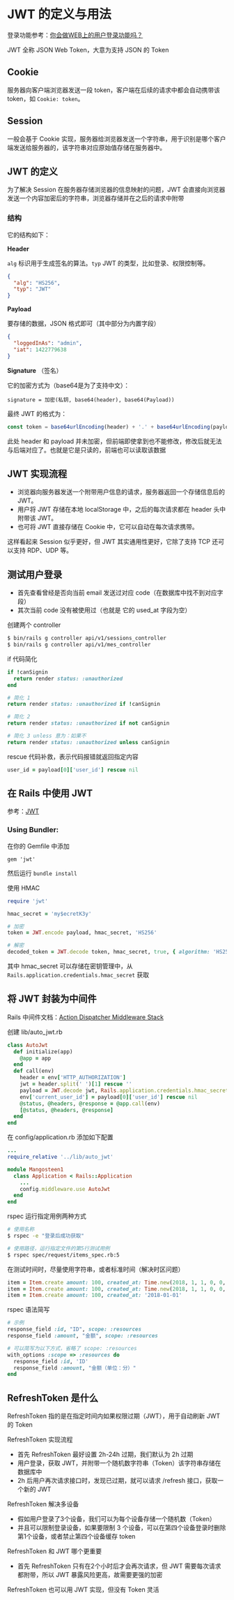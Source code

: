 # JWT 的定义与用法

登录功能参考：[你会做WEB上的用户登录功能吗？](./web-login.md)

JWT 全称 JSON Web Token，大意为支持 JSON 的 Token

## Cookie

服务器向客户端浏览器发送一段 token，客户端在后续的请求中都会自动携带该 token，如 `Cookie: token`。

## Session

一般会基于 Cookie 实现，服务器给浏览器发送一个字符串，用于识别是哪个客户端发送给服务器的，该字符串对应原始值存储在服务器中。

## JWT 的定义

为了解决 Session 在服务器存储浏览器的信息映射的问题，JWT 会直接向浏览器发送一个内容加密后的字符串，浏览器存储并在之后的请求中附带

### 结构

它的结构如下：

**Header**

`alg` 标识用于生成签名的算法。`typ` JWT 的类型，比如登录、权限控制等。

```json
{
  "alg": "HS256",
  "typ": "JWT"
}
```

**Payload**

要存储的数据，JSON 格式即可（其中部分为内置字段）

```json
{
  "loggedInAs": "admin",
  "iat": 1422779638
}
```

**Signature** （签名）

它的加密方式为（base64是为了支持中文）：

```
signature = 加密(私钥, base64(header), base64(Payload))
```

最终 JWT 的格式为：

```js
const token = base64urlEncoding(header) + '.' + base64urlEncoding(payload) + '.' + base64urlEncoding(signature)
```

此处 header 和 payload 并未加密，但前端即使拿到也不能修改，修改后就无法与后端对应了。也就是它是只读的，前端也可以读取该数据

## JWT 实现流程

- 浏览器向服务器发送一个附带用户信息的请求，服务器返回一个存储信息后的 JWT。
- 用户将 JWT 存储在本地 localStorage 中，之后的每次请求都在 header 头中附带该 JWT。
- 也可将 JWT 直接存储在 Cookie 中，它可以自动在每次请求携带。

这样看起来 Session 似乎更好，但 JWT 其实通用性更好，它除了支持 TCP 还可以支持 RDP、UDP 等。

## 测试用户登录

- 首先查看曾经是否向当前 email 发送过对应 code（在数据库中找不到对应字段）
- 其次当前 code 没有被使用过（也就是 它的 used_at 字段为空）

创建两个 controller

```bash
$ bin/rails g controller api/v1/sessions_controller
$ bin/rails g controller api/v1/mes_controller
```

if 代码简化

```ruby
if !canSignin
  return render status: :unauthorized
end

# 简化 1
return render status: :unauthorized if !canSignin

# 简化 2
return render status: :unauthorized if not canSignin

# 简化 3 unless 意为：如果不
return render status: :unauthorized unless canSignin
```

rescue 代码补救，表示代码报错就返回指定内容

```ruby
user_id = payload[0]['user_id'] rescue nil
```

## 在 Rails 中使用 JWT

参考：[JWT](https://github.com/jwt/ruby-jwt)

### Using Bundler:

在你的 Gemfile 中添加

```
gem 'jwt'
```

然后运行 `bundle install`

使用 HMAC

```ruby
require 'jwt'

hmac_secret = 'my$ecretK3y'

# 加密
token = JWT.encode payload, hmac_secret, 'HS256'

# 解密
decoded_token = JWT.decode token, hmac_secret, true, { algorithm: 'HS256' }
```

其中 hmac_secret 可以存储在密钥管理中，从 `Rails.application.credentials.hmac_secret` 获取

## 将 JWT 封装为中间件

Rails 中间件文档：[Action Dispatcher Middleware Stack](https://guides.rubyonrails.org/rails_on_rack.html#action-dispatcher-middleware-stack)

创建 lib/auto_jwt.rb

```ruby
class AutoJwt
  def initialize(app)
    @app = app
  end
  def call(env)
    header = env['HTTP_AUTHORIZATION']
    jwt = header.split(' ')[1] rescue ''
    payload = JWT.decode jwt, Rails.application.credentials.hmac_secret, true, { algorithm: 'HS256' } rescue nil
    env['current_user_id'] = payload[0]['user_id'] rescue nil
    @status, @headers, @response = @app.call(env)
    [@status, @headers, @response]
  end
end
```

在 config/application.rb 添加如下配置

```ruby
...
require_relative '../lib/auto_jwt'

module Mangosteen1
  class Application < Rails::Application
    ...
    config.middleware.use AutoJwt
  end
end
```

rspec 运行指定用例两种方式

```bash
# 使用名称
$ rspec -e "登录后成功获取"

# 使用路径，运行指定文件的第5行测试用例
$ rspec spec/request/items_spec.rb:5
```

在测试时间时，尽量使用字符串，或者标准时间（解决时区问题）

```ruby
item = Item.create amount: 100, created_at: Time.new(2018, 1, 1, 0, 0, 0, "+00:00")
item = Item.create amount: 100, created_at: Time.new(2018, 1, 1, 0, 0, 0, "Z")
item = Item.create amount: 100, created_at: '2018-01-01'
```

rspec 语法简写

```ruby
# 示例
response_field :id, "ID", scope: :resources
response_field :amount, "金额", scope: :resources

# 可以简写为以下方式，省略了 scope: :resources
with_options :scope => :resources do
  response_field :id, 'ID'
  response_field :amount, "金额（单位：分）"
end
```

## RefreshToken 是什么
  
RefreshToken 指的是在指定时间内如果权限过期（JWT），用于自动刷新 JWT 的 Token

RefreshToken 实现流程

- 首先 RefreshToken 最好设置 2h-24h 过期，我们默认为 2h 过期
- 用户登录，获取 JWT，并附带一个随机数字符串（Token）该字符串存储在数据库中
- 2h 后用户再次请求接口时，发现已过期，就可以请求 /refresh 接口，获取一个新的 JWT

RefreshToken 解决多设备

- 假如用户登录了3个设备，我们可以为每个设备存储一个随机数（Token）
- 并且可以限制登录设备，如果要限制 3 个设备，可以在第四个设备登录时删除第1个设备，或者禁止第四个设备缓存 token

RefreshToken 和 JWT 哪个更重要

- 首先 RefreshToken 只有在2个小时后才会再次请求，但 JWT 需要每次请求都附带，所以 JWT 暴露风险更高，故需要更强的加密

RefreshToken 也可以用 JWT 实现，但没有 Token 灵活